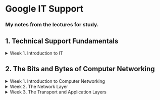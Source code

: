 # Google IT Support
### My notes from the lectures for study.


## 1. Technical Support Fundamentals

<details>
<summary>Week 1. Introduction to IT</summary>

# History of Computing

### From Abacus to Analytical Engine
- A computer is a device that stores and processes data by performing calculations.

- Abacus is one of the earliest known computers

- The first major step forward was the invention of the mechanical calculator in the 17th by Blaise Pascal. It was limited to addition, subtraction, multiplication and division for pretty small numbers. 
- In the 1800s, a man by the name of Joseph Jacquard invented a programmable loom.
-  Babbage built what was called a difference engine. Babbage's follow up to the difference engine was a machine he called the Analytical Engine. It took the powerful insights of a mathematician named Ada Lovelace to realize the true potential of the analytical engine. She was the first person to recognize that the machine could be used for more than pure calculations. She developed the first algorithm for the engine. It was the very first example of computer programming. 
- An algorithm is just a series of steps that solves specific problems.


### The Path to Modern Computers
- Cryptography is the art of writing and solving codes
- A magnetic tape worked by magnetizing data onto a tape
- The ENIAC was one of the earliest forms of general purpose computers
- The very first compiler was invented by Admiral Grace Hopper.Compilers made it possible to translate human language via a programming language into machine code
- Eventually, the industry gave way to the first hard disk drives and microprocessors
- Then in the 1970s, a young engineer named Steve Wozniak invented the Apple I, a single-board computer MIT for hobbyists. With his friend Steve Jobs, they created a company called Apple Computer.
-  In the 1980s, IBM introduced its personal computer. It was released with a primitive version of an operating system called MS DOS or Microsoft Disk Operating System.
- With huge players in the market like Apple Macintosh and Microsoft Windows taking over the operating systems space, a programmer by the name of Richard Stallman started developing a free Unix-like operating system. Unix was an operating system developed by Ken Thompson and Dennis Ritchie, but it wasn't cheap and wasn't available to everyone.
- Stallman created an OS that he called GNU. It was meant to be free to use with similar functionality to Unix. Unlike Windows or Macintosh, GNU wasn't owned by a single company, its code was open source which meant that anyone could modify and share it. GNU didn't evolve into a full operating system, but it set a foundation for the formation of one of the largest open source operating system, Linux, which was created by Linus Torvalds

## Digital Logic
### Computer Language
- The communication that a computer uses is referred to as binary system, also known as base-2 numeral system.This means that it only talks in 1s and 0s.
- In computing terms, we group binary into 8 numbers, or bits. Technically, a bit is a binary digit
-  A group of 8 bits is referred to as a byte. A byte of zeroes and ones could look like 10011011. Each byte can store one character, and we can have 256 possible values, thanks to the base-2 system, 2 to the 8th. In computer talk, this byte could mean something like the letter C.

### Character Encoding
-  Character encoding is used to assign our binary values to characters so that we as humans can read them.
- The oldest character encoding standard used this ASCII
- Then came UTF 8. The most prevalent encoding standard used today

### Binary
- Imagine we have a light bulb and a switch that turns the state of the light on or off. If we turn the light on, we can denote that state is one. If the light bulb is off, we can represent the state is zero. Now imagine eight light bulbs and switches, that represents eight bits with a state of zero or one.

### Supplemental Reading on Logic Gates
For more information about logic gates, check out the [link here.](https://simple.wikipedia.org/wiki/Logic_gate)
### How to Count in Binary
- Imagine that we have the following binary number 00001010 and we want to convert it to a decimal number.We check to see what ones are switched on.2+8 = 10.

## Computer Architecture Layer
### Abstraction
- We use the concept of abstraction to take a relatively complex system and simplify it for our use.
- One other simple example of abstraction in an IT role that you might see a lot is an error message. We don't have to dig through someone else's code and find a bug.
### Computer Architecture Overview
-  A computer can be cut into four main layers, hardware, operating system, software, and users.
- The hardware layer is made up of the physical components of a computer
-  The operating system allows hardware to communicate with the system
-  The software layer is how we as humans interact with our computers
- The last layer may not seem like it's part of the system, but it's an essential layer of the computer architecture, the user.

[Back to main](/README.md)

</details>



## 2. The Bits and Bytes of Computer Networking
<details>
<summary>Week 1. Introduction to Computer Networking</summary>

### The TCP/IP Five-Layer Network Model

| Layer        | Protocol | Protocol Data Unit | Addressing  |
| :---         | :----:   |          ---:      |  :--:       |
|5.Application | http,smtp|messages            | n/a         |
|4.Transport   | TCP/UDP  | Sengmentation      |Port#'s      |
|3.Network     | IP       | Datagram           |IpAddress    |
|2.Data Link   |Ethernet,WIFI|  Frames         |MACADDRESS   |
|1.Physical    |10 Base t,801.11|Bits          |         n/a |

### Physical Layer
- Represents the physical devices that interconnect computers
- The physical layer consists of devices and means of transmitting bits across computer networks.
-  A bit is the smallest representation of data that a computer can understand. It's a one or a zero


### Data Link Layer -> Protocol -> Ethernet
- Resposible fro defining a common way to interprenting the signals so network devices can communicate.
- The Ethernet standarts also devine a protocol responsible for getting data to nodes on the same network.

### Network Layer(Also Internet Layer)
- Allows different networks to communicate with each other through devices known as routers.
- Internetwork is a collection of networks connected together through routers and the most famous is the Internet.
- IP is the heart of the Internet and most smaller networks around the world.

### Transport Layer
- Sorts out which client and server programs are supposed to get the data.

### Application Layer
- The application layer is the highest abstraction layer of the TCP/IP model that provides the interfaces and protocols needed by the users.

## The Basics of Networking Devices
### Cables
- Connecting various devices to eachother and allowning data to transmitted over them.The connection is called point to point.
- We have two categories
    - Copper
        - Are most common used and they changes the voltage from one to zero.The most common forms of copper twisted-pair cables used in networking are Cat5,Cat5e,Cat6.Cat5 is the older and indroduced aproblem name Crosstalk.
        - Crosstalk is when an electrical pulse on one wire is accidentally detected on another wire.
        - Cat5e and 6 are capable or reduce or eliminate the crosstalk.
    - Fiber(Fiber Optic Cables)
        - They contain individual optical fibers,which are tiny tubes made out of glass about the width of a human hair.
        - They uses portions of light to represents the ones and zeros of the data.
        - They are quicker than the Copper cables but more expensive and fragale.


### Hubs and Switches
- Hubs and switches are the primary devices used to connect computers on a single network, usually referred to as a LAN, or local area network.They inspect Ethernet data to determine where to send things.
### Hub
- hub is a physical (1) layer device that allows for connections from many computers at once. All the devices connected to a hub will end up talking to all other devices at the same time. It's up to each system connected to the hub to determine if the incoming data was meant for them, or to ignore it if it isn't. This causes a lot of noise on the network and creates what's called a collision domain.
   - Collision Domain, is a network segment where only one device can communicate at a time. If multiple systems try sending data at the same time, the electrical pulses sent across the cable can interfere with each other.

### Switch 
- It is a layer two device very simalar to the hub as it does the same job but the difference is that while a hub is a layer one or physical layer device, a switch is a layer two or data link device.That means that it reduces the the sizes of collision domains in the network because it inspects the contents of the data and understands which system sended the data and  which system is recieving it.

### Routers - Core ISP Routers
- A router is a layer 3 device that knows how to forward data between independent networks. So we can connect to a network lets say in america.
- They inspect IP data to send to the clients.
- The common used are what we have on our home or office.After they connect to the ISP routers that have more sofisticated routing tables.
- Border Gateway Protocol used by routers to send data beetween each other. It let's them learn about the most optimal paths to forward traffic.

### Servers and Clients
- We call all of the network devices that help computers communicate with each other nodes.
- Server is something that provides the data to something that request the data
- Client is something that request the data from a server 
- In most network topographies, each node is primarily either a server, or a client.


## The Physical Layer
### Twisted Pair Cabling and Duplexing
- Modulation in the Copper cable is the way of varying the voltage across this cable.
- When used for computer networks, this kind of modulation is more specifically known as line coding. 
- Line coding allows devices on either end of a link to understand that an electrical charge in a certain state is a zero, and in another state is a one. Through this seemingly simple techniques, modern networks are capable of moving 10 billion ones and zeros across a single network cable every second.
- Duplex communication is the concept that information can flow in both directions across the cable.
- Simplex communication is unidirectional.
- A phone call on the other hand is duplex since both parties can listen and speak.
- So, devices on either side of a networking link can both communicate with each other at the exact same time. This is known as full duplex
- Half-duplex means that, while communication is possible in each direction, only one device can be communicating at a time.

### Network Ports and Patch Panels
- The most common port is the RJ45.

## The Data Link Layer
### Ethernet and MAC Addresses
- Ethernet and Wifi
- Ethernet is old technology from back in the 80's.Back then we have not any switches so only hubs thats why collision domain was a big problem.
- Ethernet as a protocol solved this problem by using a technique known as a carrier sense multiple access with collision detection.The CSMA/CD.
- CSMA/CD Used to determine when the communications channels are clear,and whern a device is free to transmit data.
- MAC Address or Media Access Control Address is something that identifies for whice node the data trasmition is ment for.A MAC Address is a globally unique indentifier attached to an individual network interface.Its a 48-bit number normally represented by 6 groupings of two hexadecimal numbers.
- Octet in computer networking is that any number that can be represented by 8 bits.
- The mac address is split in two sections.The first is called (OUI) Organizationally Unique Identifire and it is the first 3 octets of the MAC address.
- Ethernet uses MAC addresses to ensure that the data it sends has both has both the address for the machine that sent the transition,as well the one the transmission was sended for.

### Unicast, Multicast, and Broadcast
- The way for one device to transmit data to one other device is known as unicast.
- A unicast transmission is always meant for just one receiving address.
- At the Ethernet level, this is done by looking at a special bit in the destination MAC address. If the least significant bit in the first octet of a destination address is set to zero, it means that Ethernet frame is intended for only the destination address. This means it would be sent to all devices on the collision domain, but only actually received and processed by the intended destination.
- If the least significant bit in the first octet of a destination address is set to one, it means you're dealing with a multicast frame.
- A multicast frame is similarly set to all devices on the local network signal. What's different is that it will be accepted or discarded by each device depending on criteria aside from their own hardware MAC address. Network interfaces can be configured to accept lists of configured multicast addresses for these sort of communication.
- The third type of Ethernet transmission is known as broadcast. An Ethernet broadcast is sent to every single device on a LAN. This is accomplished by using a special destination known as a broadcast address. The Ethernet broadcast address is all Fs. 
- Ethernet broadcasts are used so that devices can learn more about each other. 

### Dissecting an Ethernet Frame
- Data Packet is an all-encompassing term that represents any single set of binary data sent across a network link. It just represents a concept it does not specific to a layer.
- Data packets ate the point of ethernet level are known as Ethernet Frames.
- Ethernet Frame is a highly structured collention of information presented in a specific order.The first part of this frame called Preamble.
- Preamble is 8 bytes (64 bits) long,and it can itself be split into two sections
- The last section (SFD) Start Frame Delimiter sgnals to a receiving device that the preamble is over and that the actual frame contents will now follow.
- After comes the Destination MAC address.This is the hardware address of the intended recipient.
- Ether type field is 16 bits long nad used to describe the protocol of the contents of the frame.
- VLAN Header indicates that the frame itself is whats called a VLAN frame.If a VLAN frame is present the Ether type field follows it.
- VLAN or Virtual LAN is a technique that lets you have multiple logical LANs operating on the same physical equipment.
- Next is the Payload .In networking terms,is the actual data being transported ,which is everything that is not a header.
- FCS (Frame Check Sequence) A 4byte or 32-bit number that represents a checksum value for the entire frame.This checksume value is calculated by performing what is known as a cyclical redundancy check against the frame.    

[Back to main](/README.md)

</details>



<details>

<summary>Week 2. The Network Layer</summary>

### IP Addresses
- IP addresses are a 32 bit long numbers made up of four octets, and each octet is normally described in decimal numbers. 8 bits of data or a single octet can represent all decimal numbers from 0 to 255. For example, 12.30.56.78 is a valid IP address, but 123.456.789.100 would not be.
-  IP addresses belong to the networks, not the devices attached to those networks.
- Your laptop will always have the same MAC address no matter where you use it, but it will have a different IP address assigned to it at an Internet cafe than it would when you're at home.
- Any LAN whould provide different IP beacause its a different local network.
- The protocol that provide us an automaticly IP is the 'dynamic host configuration protocol'.
- An IP address assigned this way is known as a dynamic IP address.
- Static IP address is the opposite which must be configured on a node manually.
- In most cases static IP addresses are reserved for servers and network devices, while dynamic IP addresses are reserved for clients

### IP Datagrams and Encapsulation
- Generally we talk about networking in terms of layers. Each layer is needed for the one above it.
- An IP datagram is a highly structured series of fields that are strictly defined. It's the payload section of the Ethernet frame.
- The proccess that follows below its called "encapsulation".
- The entire contents of an IP datagram are encapsulated as the payload of an Ethernet frame.
-  IP datagram also has a payload section. The contents of this payload are the entirety of a TCP or UDP packet.
- First field is called Version (4bits).
It indicates what version of Internet protocol is being used. The most common version of IP is version four or IPv4. Version six or IPv6 is rapidly seeing more widespread adoption.
- Next is the Header Length field. It is almost always 20 bytes in length when dealing with IPv4. In fact, 20 bytes is the minimum length of an IP header.
- Next is the Service Type field.(8bits) This field can be used to specify details about quality of service or QoS technologies. The important takeaway about QoS is that there are services that allow routers to make decisions about which IP datagram may be more important than others.
- Next is  the Total Length field,(16bits) and its indicate the total length of the IP datagram it's attached to.
- Next is the identification field(16bits) and its used to to group messeges together.If the total amount of data is larger than what can fit in asingle datagram,the IP layer needs to split the data  into many individual packets. In this case the identification field understands that every packete with the same value is part of the same splitted transmission.
- Next is the flag field and its used to indicate if a datagram is allowed to be fragmented, or to indicate that the datagram has already been fragmented.
- After this the next field the fragmentation field takes a single IP datagram and splitting it uo into several smaller datagrams. If a datagram has to cross from a network allowing a larger datagram size to one with a smaller datagram size, the datagram would have to be fragmented into smaller ones. The fragmentation offset field contains values used by the receiving end to take all the parts of a fragmented packet and put them back together in the correct order.
- Next is 'The Time to Live or TTL' field. It's an 8bit field that indicates how many router hops a datagram can traverse before it's thrown away.  Every time a datagram reaches a new router, that router decrements the TTL field by one. Once this value reaches zero, a router knows it doesn't have to forward the datagram any further. It prevends from an endless loop that could happen when router A thinks router B is the next hop, and router B thinks router A is the next hop.
- Next is the Protocol field. It is an 8bit field that contains data about what transport layer protocol is being used.The most common transport layer protocols are TCP and UDP.
- Next is the header checksum field.This field is a checksum of the contents of the entire IP datagram header.Since the TTL field has to be recomputed at every router that a datagram touches, the checksum field necessarily changes, too.
- Next are the source and destination IP address fields(32bits).
- Next is the IP Options field.This is an optional field and is used to set special characteristics for datagrams primarily used for testing purposes. The IP options field is usually followed by a padding field. Since the IP options field is both optional and variable in length, the padding field is just a series of zeros used to ensure the header is the correct total size.

### IP Address Classes
- IP addresses can be split into two sections, the network ID and the host ID.
- If we take an example IP address of 9.100.100.100, the network ID would be the first octet, and the host ID would be the second, third and fourth octets.
- There are three primary types of address classes. Class A, Class B and Class C.
- Class A addresses are those where the first octet is used for the network ID and the last three are used for the host ID. 
- Class B addresses are where the first two octets are used for the network ID, and the second two are used for the host ID. 
- Class C addresses, as you might have guessed, are those where the first three octets are used for the network ID, and only the final octet is used for the host ID.
-  In practical terms, this class system has mostly been replaced by a system known as CIDR or classless inter-domain routing.

### Address Resolution Protocol
- Remember that Mac addresses are used in the datalink layer and IP address are used in the network layer.
- These two seperate address types are related to each other with the address resolution protocol or ARP.
- ARP is a protocol used to discover the hardware address of a node with a certain IP address.
- Once it IP datagram has been fully formed, it needs to be encapsulated inside an Ethernet frame. This means that the transmitting device needs a destination MAC address to complete the Ethernet frame header. Almost all network connected devices will retain a local ARP table. An APR table is just a list of IP addresses an the Mac addresses associated with them.
- The kinds of broadcasts ARP messages are delivered to all computers on the local network. When the network interface that's been assigned an IP of 10.20.40 receives this ARP broadcast, it sends back what's known as an ARP response. This response message will contain the MAC address for the network interface in question. Now, the transmitting computer knows what MAC address to put in the destination hardware address field, and the Ethernet frame is ready for delivery. It'll also likely store this IP address in its local ARP table, so that it won't have to send an ARP broadcast the next time it needs to communicate with this IP, handy. ARP table entries generally expire after a short amount of time to ensure changes in the network are accounted for.

## Subnetting
### Subnetting
- With subnets you can split your large network up into many smaller ones. These individual subnets will all have their own gateway routers serving as the ingress and egress point for each subnet.

### Subnet Masks
- An IP address is just a 32-bit number. In a world without subnets, a certain number of these bits are used for the network ID, and a certain number of the bits are used for the host ID. In a world with subnetting, some bits that would normally comprise the host ID are actually used for the subnet ID. With all three of these IDs representable by a single IP address, we now have a single 32-bit number that can be accurately delivered across many different networks.
- Subnet masks are 32-bit numbers that are normally written now as four octets in decimal.
-  A subnet mask is a binary number that has two sections. The beginning part, which is the mask itself is a string of ones just zeros come after this, the subnet mask, which is the part of the number with all the ones, tells us what we can ignore when computing a host ID. The part with all the zeros tells us what to keep.

### Basic Binary Math
-  You can represent all whole numbers in binary in the same way you can in decimal.
-  You start with zero, which is the same as zero in decimal. Then you increment once. Now you have one, which is the same as one in decimal since we've already run out of numerals to use. It's time to add a new column. So now we have the number one zero which is the same as two in decimal. One one is three, one zero zero is four, one zero one is five, one one zero is six, one one one is seven, etc. It's the exact same thing we do with decimal, just with fewer numerals at our disposal.
- Binary is base two and decimal base 10.
-  Two of the most important operators are OR and AND. In computer logic, a one represents true and a zero represents false.
- The way the or operator works is you look at each digit, and if either of them is true, the result is true. The basic equation is X or Y equals Z.
-  if either X or Y is true then Z is true, otherwise, it's false.
- One or zero equals one, but zero or zero equals zero.
- The operator AND does what it sounds like it does, it returns true if both values are true. Therefore, one and one equals one, but one and zero equals zero, and zero and zero equals zero.

### CIDR
- CIDR or classless inter-domain routing comes into play. CIDR is an even more flexible approach to describing blocks of IP addresses. It expands on the concept of subnetting by using subnet masks to demarcate networks. To demarcate something means to set something off.
- Demarcation point to describe where one network or system ends and another one begins .
- With CIDR, the network ID and subnet ID are combined into one. CIDR is where we get this shorthand slash notation that we discussed in the earlier video on subnetting. This slash notation is also known as CIDR notation. CIDR basically just abandons the concept of address classes entirely, allowing an address to be defined by only two Individual IDs.
- CIDR allows for networks themselves to be differing sizes.

## Routing
### Basic Routing Concepts
- A router is a network device that forwards traffic depending on the destination address of that traffic.
- A router is a device that has at least two network interfaces, since it has to be connected to two networks to do its job.
- Basic routing has just a few steps. 
    - One, a router receives a packet of data on one of its interfaces. 
    - Two, the router examines the destination IP of this packet. 
    - Three, the router then looks up the destination network of this IP in its routing table. Four, the router forwards that out though the interface that's closest to the remote network. As determined by additional info within the routing table.
- Remember, IP addresses belong to networks, not individual nodes on a network.

### Routing Tables
- The most basic routing table will have four columns.
    - Destination network, this column would contain a row for each network that the router knows about, this is just the definition of the remote network, a network ID, and the net mask. These could be stored in one column inside a notation, or the network ID and net mask might be in a separate column. Either way, it's the same concept, the router has a definition for a network and therefore knows what IP addresses might live on that network. When the router receives an incoming packet, it examines the destination IP address and determines which network it belongs to. A routing table will generally have a catchall entry, that matches any IP address that it doesn't have an explicit network listing for.
    - Hop, this is the IP address of the next router that should receive data intended for the destination networking question or this could just state the network is directly connected and that there aren't any additional hops needed.
    - Total hops,it's just important to know that for each next hop and each destination network, the router will have to keep track of how far away that destination currently is.
    -  Interface, the router also has to know which of its interfaces it should for traffic matching the destination network out of.

    ### Interior Gateway Protocols
    - Routing protocols fall into two main categories, interior gateway protocols, and exterior gateway protocols.
    - Interior gateway protocols are further split into two categories, link state routing protocols and distance-vector protocols.
    - Interior gateway protocols are used by routers to share information within a single autonomous system. In networking terms, an autonomous system is a collection of networks that all fall under the control of a single network operator
        - Distance-vector protocols are an older standard. A router using a distance-vector protocol basically just takes its routing table, which is a list of every network known to it and how far away these networks are in terms of hops.Then the router sends this list to every neighboring router, which is basically every router directly connected to it. In computer science, a list is known as a vector. This is why a protocol that just sends a list of distances to networks is known as a distance-vector protocol. With a distance-vector protocol, routers don't really know that much about the total state of an autonomous system, they just have some information about their immediate neighbors.
        Distance vector protocols are pretty simple, but they don't allow for a router to have much information about the state of the world outside of their own direct neighbors.
        - Link state protocols get their name because each router advertises the state of the link of each of its interfaces. These interfaces could be connected to other routers, or they could be direct connections to networks. The information about each router is propagated to every other router on the autonomous system. This means that every router on the system knows every detail about every other router in the system. Each router then uses this much larger set of information and runs complicated algorithms against it to determine what the best path to any destination network might be.
        Link state protocols require both more memory in order to hold all of this data and also much more processing power. This is because it has to run algorithms against this data in order to determine the quickest path to update the routing tables

### Exterior Gateway Protocols
- Exterior gateway protocols are used to communicate data between routers representing the edges of an autonomous system.
- Since routers sharing data using interior gateway protocols are all under control of the same organization. Routers use exterior gateway protocols when they need to share information across different organizations.
- The IANA or the Internet Assigned Numbers Authority, is a non-profit organization that helps manage things like IP address allocation.
- Along with managing IP address allocation, the IANA is also responsible for ASN, or Autonomous System Number allocation. ASNs are numbers assigned to individual autonomous systems
- Unlike IP addresses, they're normally referred to as just a single decimal number.
-  An ASN, never needs to change in order for it to represent more networks or hosts. Its just the core Internet routing tables that need to be updated to know what the ASN represents

### Non-Routable Address Space
- The IPv4 standard doesn't even have enough IP addresses available for every person on the planet.
- In 1996, RFC 1918 was published. RFC stands for Request for Comments, and has a long standing way for those responsible for keeping the internet running to agree upon the standard requirements to do so.
-  RFC 1918, outlined a number of networks that would be defined as non-routable address space. 
- Non-routable address space are ranges of IPs set aside for use by anyone that cannot be routed to.
- Non-routable address space allows for nodes on such a network to communicate with each other but no gateway router will attempt to forward traffic to this type of network.
-  RFC 1918 defined three ranges of IP addresses that will never be routed anywhere by co-routers.
 Non-routable address space are :
    - 10.0.0.0/8
    - 172.16.0.0/12
    - 192.168.0.0/16

        
[Back to main](/README.md)

</details>

<details>
<summary>Week 3. The Transport and Application Layers</summary>

## Introduction to the Transport and Application Layers
- Transport layer allows traffic to be directed to specific network applications
- Application layer allows these applications to communicate in a way they understand.

## The Transport Layer
### The Transport Layer
- The transport layer has the ability to multiplex and demultiplex, which sets this layer apart from all others.
- Multiplexing in the transport layer means that nodes on the network have the ability to direct traffic toward many different receiving services.
- Demultiplexing is the same concept, just at the receiving end, it's taking traffic that's all aimed at the same node and delivering it to the proper receiving service.
- The transport layer handles multiplexing and demultiplexing through ports.
A port is a 16-bit number that's used to direct traffic to specific services running on a networked computer.
- Different network services run while listening on specific ports for incoming requests.
- A socket address or socket number (10.1.1.100:80) its the Ports which are normally denoted with a colon after the IP address.
- FTP is an older method used for transferring files from one computer to another, but you still see it in use today.
FTP traditionally listens on port 21, so if you wanted to establish a connection to an FTP server running on the same IP that our example web server was running on, you direct traffic to 10.1.1.100 port 21.

### Dissection of a TCP Segment
- An IP datagram encapsulates a TCP segment.
    1. An Ethernet frame has a payload section which is really just the entire contents of an IP datagram.
    2. An IP datagram has a payload section and this is made up of what's known as a TCP segment.
    3. So the TCP segment will also have a payload section that ,as athe others before it,will include the contents of the Application Layer.
- A TCP segment is made up of a TCP header and a data section.
    - This data section,is just another payload area for where the application layer places its data.

    - TCP header.
        - Source port and the Destination port fields.
        - The destination port is the port of the service the traffic is intended for.
        - A source port is a high numbered port chosen from a special section of ports known as ephemeral ports.
        -  the sequence number. This is a 32-bit number that's used to keep track of where in a sequence of TCP segments this one is expected to be. The sequence number in a header is used to keep track of which segment out of many this particular segment might be.
        - The acknowledgment number is the number of the next expected segment. A sequence number of one and an acknowledgement number of two could be read as this is segment one, expect segment two next. 
        - The data offset field comes next. This field is a four-bit number that communicates how long the TCP header for this segment is.
        - Then, we have six bits that are reserved for the six TCP control flags.
        - A TCP window (16-bits) specifies the range of sequence numbers that might be sent before an acknowledgement is required.
        -  A 16-bit checksum. It operates just like the checksum fields at the IP and Ethernet level.The checksum is calculated across the entire segment and is compared with the checksum in the header to make sure that there was no data lost or corrupted along the way.
        - The Urgent pointer field is used in conjunction with one of the TCP control flags to point out particular segments that might be more important than others.
        - Options field.
        - Padding which is just a sequence of zeros to ensure that the data payload section begins at the expected location.


### TCP Control Flags and the Three-way Handshake
- The way TCP establishes a connection, is through the use of different TCP control flags, used in a very specific order.

- 6 TCP control flags
    - The first flag is URG, this is short for Urgent. A value of one here indicates that the segment is considered urgent and that the urgent pointer field has more data about this
    - The second flag is ACK, short for acknowledge. A value of one in this field means that the acknowledgment number field should be examined. 
    - The third flag is PSH, which is short for Push. The transmitting device wants the receiving device to push currently- buffered data to the application on the receiving end as soon as possible. (A buffer is a computing technique, where a certain amount of data is held somewhere, before being sent somewhere else).
    - The Fourth flag is RST, short for Reset. This means, that one of the sides in a TCP connection hasn't been able to properly recover from a series of missing or malformed segments.
    - The fifth flag is SYN, which stands for Synchronize. It's used when first establishing a TCP connection and make sure the receiving end knows to examine the sequence number field.
    - The six flag is FIN, which is short for Finish. When this flag is set to one, it means the transmitting computer doesn't have any more data to send and the connection can be closed.
- Transmition example
    - To start the process off, computer A, sends a TCP segment to computer B with this SYN flag set.
    - Computer B then responds with a TCP segment, where both the SYN and ACK flags are set.
    - Then computer A responds again with just the ACK flag set.
    - This is known us the three way handshake. A handshake is a way for two devices to ensure that they're speaking the same protocol and will be able to understand each other. Once the three way handshake is complete, the TCP connection is established.
    - Since both sides have now sent SYN/ACK pairs to each other, a TCP connection in this state is operating in full duplex
    -  To close the connection, the four way handshake happens. The computer ready to close the connection, sends a FIN flag, which the other computer acknowledges with an ACK flag. Then, if this computer is also ready to close the connection, which will almost always be the case. It will send a FIN flag. This is again responded to by an ACK flag.

### TCP Socket States
- A socket is the instantiation of an endpoint in a potential TCP connection. An instantiation is the actual implementation of something defined elsewhere. TCP sockets require actual programs to instantiate them. You can contrast this with a port which is more of a virtual descriptive thing. In other words, you can send traffic to any port you want, but you're only going to get a response if a program has opened a socket on that port.

- Sockets States (Are naming different in each OS)
    - LISTEN. Listen means that a TCP socket is ready and listening for incoming connections. You'd see this on the server side only. 

    - SYN_SENT. This means that a synchronization request has been sent, but the connection hasn't been established yet. You'd see this on the client side only. 
    - SYN_RECEIVED. This means that a socket previously in a listener state, has received a synchronization request and sent a SYN_ACK back. But it hasn't received the final ACK from the client yet. You'd see this on the server side only. 
    - ESTABLISHED. This means that the TCP connection is in working order, and both sides are free to send each other data. You'd see this state on both the client and server sides of the connection. This will be true of all the following socket states, too. So keep that in mind. 
    - FIN_WAIT. This means that a FIN has been sent, but the corresponding ACK from the other end hasn't been received yet. 
    - CLOSE_WAIT. This means that the connection has been closed at the TCP layer, but that the application that opened the socket hasn't released its hold on the socket yet. 
    - CLOSED. This means that the connection has been fully terminated, and that no further communication is possible.

### Connection-oriented and Connectionless Protocols
-  TCP is a connection-oriented protocol. A connection-oriented protocol is one that establishes a connection, and uses this to ensure that all data has been properly transmitted.
- At the IP or Ethernet level, if a checksum doesn't compute, all of that data is just discarded. It's up to TCP to determine when to resend this data
- TCP expects an ack for every bit of data it sends, it's in the best position to know what data successfully got delivered and can make the decision to resend a segment if needed.
- UDP, or User Datagram Protocol. Unlike TCP, UDP doesn't rely on connections, and it doesn't even support the concept of an acknowledgement. With UDP, you just set a destination port and send the packet.UDP, or User Datagram Protocol.

### Firewalls
-  A firewall is just a device that blocks traffic that meets certain criteria.
- Firewalls here is that they're most commonly used at the transportation layer.
- There are firewalls that can perform inspection of application layer traffic, and firewalls that primarily deal with blocking ranges of IP addresses.
- Firewalls that operate at the transportation layer will generally have a configuration that enables them to block traffic to certain ports while allowing traffic to other ports.

## The Application Layer

### The Application Layer
- For web traffic, the application layer protocol is known as HTTP.

### The Application Layer and the OSI Model
- The OSI or Open Systems Interconnection model has seven layers, and introduces two additional layers between our transport layer and our application layer.
- The fifth layer in the OSI model is the session layer. The concept of a session layer is that it's responsible for things like facilitating the communication between actual applications and the transport layer. It's the part of the operating system that takes the application layer data that's been unencapsulated from all the layers below it, and hands it off to the next layer in the OSI model, the presentation layer.
- The presentation layer is responsible for making sure that the unencapsulated application layer data is actually able to be understood by the application in question. This is the part of an operating system that might handle encryption or compression of data.

### All the Layers Working in Unison
- 







[Back to main](/README.md)








